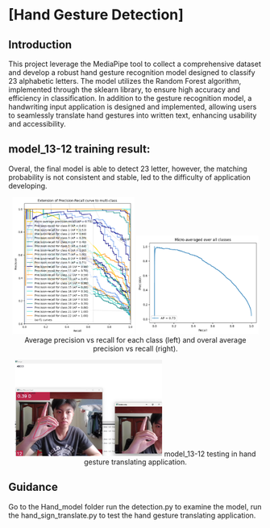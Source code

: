 # [Hand Gesture Detection]

## Introduction
This project leverage the MediaPipe tool to collect a comprehensive dataset and develop a robust hand gesture recognition model designed to classify 23 alphabetic letters. The model utilizes the Random Forest algorithm, implemented through the sklearn library, to ensure high accuracy and efficiency in classification. In addition to the gesture recognition model, a handwriting input application is designed and implemented, allowing users to seamlessly translate hand gestures into written text, enhancing usability and accessibility.

## model_13-12 training result:

Overal, the final model is able to detect 23 letter, however, the matching probability is not consistent and stable, led to the difficulty  of application developing.

<p align="center">
  <img src="figures/AP_each_class.png" width=48%>
  <img src="figures/AP_all.png" width=48%> <br>
  Average precision vs recall for each class (left) and overal average precision vs recall (right).
</p>

<p align="center">
  <img src="figures/demo.png" width=58%>
  model_13-12 testing in hand gesture translating application.
</p>

## Guidance
Go to the Hand_model folder run the detection.py to examine the model, run the hand_sign_translate.py to test the hand gesture translating application.